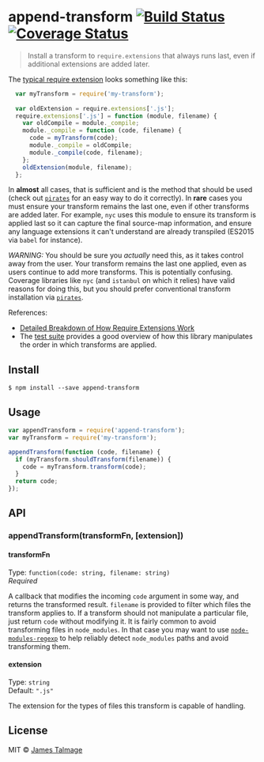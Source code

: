 # append-transform [![Build Status](https://travis-ci.org/avajs/append-transform.svg?branch=master)](https://travis-ci.org/avajs/append-transform) [![Coverage Status](https://coveralls.io/repos/avajs/append-transform/badge.svg?branch=master&service=github)](https://coveralls.io/github/avajs/append-transform?branch=master)

> Install a transform to `require.extensions` that always runs last, even if additional extensions are added later.

The [typical require extension](https://gist.github.com/jamestalmage/df922691475cff66c7e6) looks something like this:

```js
  var myTransform = require('my-transform');
  
  var oldExtension = require.extensions['.js'];
  require.extensions['.js'] = function (module, filename) {
    var oldCompile = module._compile;
    module._compile = function (code, filename) {
      code = myTransform(code);
      module._compile = oldCompile;
      module._compile(code, filename);
    };  
    oldExtension(module, filename);
  };
```

In **almost** all cases, that is sufficient and is the method that should be used (check out [`pirates`](https://www.npmjs.com/package/pirates) for an easy way to do it correctly). In **rare** cases you must ensure your transform remains the last one, even if other transforms are added later. For example, `nyc` uses this module to ensure its transform is applied last so it can capture the final source-map information, and ensure any language extensions it can't understand are already transpiled (ES2015 via `babel` for instance).

*WARNING:* You should be sure you  *actually* need this, as it takes control away from the user. Your transform remains the last one applied, even as users continue to add more transforms. This is potentially confusing. Coverage libraries like `nyc` (and `istanbul` on which it relies) have valid reasons for doing this, but you should prefer conventional transform installation via [`pirates`](https://www.npmjs.com/package/pirates).

References: 
 - [Detailed Breakdown of How Require Extensions Work](https://gist.github.com/jamestalmage/df922691475cff66c7e6)
 - The [test suite](https://github.com/avajs/append-transform/blob/master/test/execution-order.js) provides a good overview of how this library manipulates the order in which transforms are applied.

## Install

```
$ npm install --save append-transform
```


## Usage

```js
var appendTransform = require('append-transform');
var myTransform = require('my-transform');

appendTransform(function (code, filename) {
  if (myTransform.shouldTransform(filename)) {
    code = myTransform.transform(code);
  }
  return code;
});
```

## API

### appendTransform(transformFn, [extension])

#### transformFn

Type: `function(code: string, filename: string)`  
*Required*

A callback that modifies the incoming `code` argument in some way, and returns the transformed result. `filename` is provided to filter which files the transform applies to. If a transform should not manipulate a particular file, just return `code` without modifying it. It is fairly common to avoid transforming files in `node_modules`. In that case you may want to use [`node-modules-regexp`](https://www.npmjs.com/package/node-modules-regexp) to help reliably detect `node_modules` paths and avoid transforming them.


#### extension

Type: `string`  
Default: `".js"`

The extension for the types of files this transform is capable of handling.

## License

MIT © [James Talmage](http://github.com/jamestalmage)
